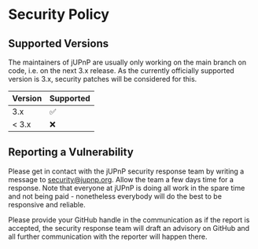 # Security Policy

## Supported Versions

The maintainers of jUPnP are usually only working on the main branch on code, i.e. on the next 3.x release.
As the currently officially supported version is 3.x, security patches will be considered for this.

| Version | Supported          |
| ------- | ------------------ |
| 3.x     | :white_check_mark: |
| < 3.x   | :x:                |

## Reporting a Vulnerability

Please get in contact with the jUPnP security response team by writing a message to security@jupnp.org.
Allow the team a few days time for a response. 
Note that everyone at jUPnP is doing all work in the spare time and not being paid - nonetheless everybody will do the best to be responsive and reliable.

Please provide your GitHub handle in the communication as if the report is accepted, the security response team will draft an advisory on GitHub and all further communication with the reporter will happen there.
